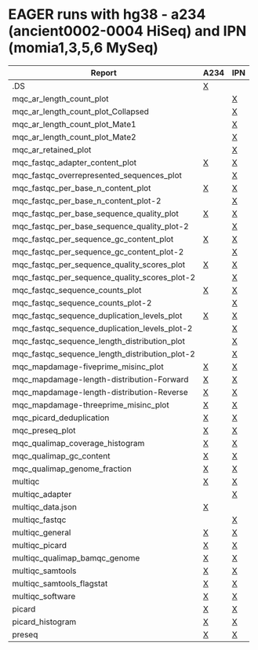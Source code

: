 # EAGER runs with hg38 - a234 (ancient0002-0004 HiSeq) and IPN (momia1,3,5,6 MySeq)

| **Report**                                     | **A234**                                                                             | **IPN**                                                                                    |
| ---------------------------------------------- | ------------------------------------------------------------------------------------ | ------------------------------------------------------------------------------------------ |
| .DS                                            | [X](eager_hg38/a234/multiqc_data/.DS_Store)                                          |                                                                                            |
| mqc_ar_length_count_plot                       |                                                                                      | [X](eager_hg38/ipn/multiqc_data/mqc_ar_length_count_plot_Collapsed.txt)                    |
| mqc_ar_length_count_plot_Collapsed             |                                                                                      | [X](eager_hg38/ipn/multiqc_data/mqc_ar_length_count_plot_Collapsed_Truncated.txt)          |
| mqc_ar_length_count_plot_Mate1                 |                                                                                      | [X](eager_hg38/ipn/multiqc_data/mqc_ar_length_count_plot_Mate1.txt)                        |
| mqc_ar_length_count_plot_Mate2                 |                                                                                      | [X](eager_hg38/ipn/multiqc_data/mqc_ar_length_count_plot_Mate2.txt)                        |
| mqc_ar_retained_plot                           |                                                                                      | [X](eager_hg38/ipn/multiqc_data/mqc_ar_retained_plot_1.txt)                                |
| mqc_fastqc_adapter_content_plot                | [X](eager_hg38/a234/multiqc_data/mqc_fastqc_adapter_content_plot_1.txt)              | [X](eager_hg38/ipn/multiqc_data/mqc_fastqc_adapter_content_plot_1.txt)                     |
| mqc_fastqc_overrepresented_sequences_plot      |                                                                                      | [X](eager_hg38/ipn/multiqc_data/mqc_fastqc_overrepresented_sequences_plot_1.txt)           |
| mqc_fastqc_per_base_n_content_plot             | [X](eager_hg38/a234/multiqc_data/mqc_fastqc_per_base_n_content_plot_1.txt)           | [X](eager_hg38/ipn/multiqc_data/mqc_fastqc_per_base_n_content_plot_1.txt)                  |
| mqc_fastqc_per_base_n_content_plot-2           |                                                                                      | [X](eager_hg38/ipn/multiqc_data/mqc_fastqc_per_base_n_content_plot-2_1.txt)                |
| mqc_fastqc_per_base_sequence_quality_plot      | [X](eager_hg38/a234/multiqc_data/mqc_fastqc_per_base_sequence_quality_plot_1.txt)    | [X](eager_hg38/ipn/multiqc_data/mqc_fastqc_per_base_sequence_quality_plot_1.txt)           |
| mqc_fastqc_per_base_sequence_quality_plot-2    |                                                                                      | [X](eager_hg38/ipn/multiqc_data/mqc_fastqc_per_base_sequence_quality_plot-2_1.txt)         |
| mqc_fastqc_per_sequence_gc_content_plot        | [X](eager_hg38/a234/multiqc_data/mqc_fastqc_per_sequence_gc_content_plot_Counts.txt) | [X](eager_hg38/ipn/multiqc_data/mqc_fastqc_per_sequence_gc_content_plot_Counts.txt)        |
| mqc_fastqc_per_sequence_gc_content_plot-2      |                                                                                      | [X](eager_hg38/ipn/multiqc_data/mqc_fastqc_per_sequence_gc_content_plot-2_Percentages.txt) |
| mqc_fastqc_per_sequence_quality_scores_plot    | [X](eager_hg38/a234/multiqc_data/mqc_fastqc_per_sequence_quality_scores_plot_1.txt)  | [X](eager_hg38/ipn/multiqc_data/mqc_fastqc_per_sequence_quality_scores_plot_1.txt)         |
| mqc_fastqc_per_sequence_quality_scores_plot-2  |                                                                                      | [X](eager_hg38/ipn/multiqc_data/mqc_fastqc_per_sequence_quality_scores_plot-2_1.txt)       |
| mqc_fastqc_sequence_counts_plot                | [X](eager_hg38/a234/multiqc_data/mqc_fastqc_sequence_counts_plot_1.txt)              | [X](eager_hg38/ipn/multiqc_data/mqc_fastqc_sequence_counts_plot_1.txt)                     |
| mqc_fastqc_sequence_counts_plot-2              |                                                                                      | [X](eager_hg38/ipn/multiqc_data/mqc_fastqc_sequence_counts_plot-2_1.txt)                   |
| mqc_fastqc_sequence_duplication_levels_plot    | [X](eager_hg38/a234/multiqc_data/mqc_fastqc_sequence_duplication_levels_plot_1.txt)  | [X](eager_hg38/ipn/multiqc_data/mqc_fastqc_sequence_duplication_levels_plot_1.txt)         |
| mqc_fastqc_sequence_duplication_levels_plot-2  |                                                                                      | [X](eager_hg38/ipn/multiqc_data/mqc_fastqc_sequence_duplication_levels_plot-2_1.txt)       |
| mqc_fastqc_sequence_length_distribution_plot   |                                                                                      | [X](eager_hg38/ipn/multiqc_data/mqc_fastqc_sequence_length_distribution_plot_1.txt)        |
| mqc_fastqc_sequence_length_distribution_plot-2 |                                                                                      | [X](eager_hg38/ipn/multiqc_data/mqc_fastqc_sequence_length_distribution_plot-2_1.txt)      |
| mqc_mapdamage-fiveprime_misinc_plot            | [X](eager_hg38/a234/multiqc_data/mqc_mapdamage-fiveprime_misinc_plot_1.txt)          | [X](eager_hg38/ipn/multiqc_data/mqc_mapdamage-fiveprime_misinc_plot_1.txt)                 |
| mqc_mapdamage-length-distribution-Forward      | [X](eager_hg38/a234/multiqc_data/mqc_mapdamage-length-distribution-Forward_1.txt)    | [X](eager_hg38/ipn/multiqc_data/mqc_mapdamage-length-distribution-Forward_1.txt)           |
| mqc_mapdamage-length-distribution-Reverse      | [X](eager_hg38/a234/multiqc_data/mqc_mapdamage-length-distribution-Reverse_1.txt)    | [X](eager_hg38/ipn/multiqc_data/mqc_mapdamage-length-distribution-Reverse_1.txt)           |
| mqc_mapdamage-threeprime_misinc_plot           | [X](eager_hg38/a234/multiqc_data/mqc_mapdamage-threeprime_misinc_plot_1.txt)         | [X](eager_hg38/ipn/multiqc_data/mqc_mapdamage-threeprime_misinc_plot_1.txt)                |
| mqc_picard_deduplication                       | [X](eager_hg38/a234/multiqc_data/mqc_picard_deduplication_1.txt)                     | [X](eager_hg38/ipn/multiqc_data/mqc_picard_deduplication_1.txt)                            |
| mqc_preseq_plot                                | [X](eager_hg38/a234/multiqc_data/mqc_preseq_plot_1.txt)                              | [X](eager_hg38/ipn/multiqc_data/mqc_preseq_plot_1.txt)                                     |
| mqc_qualimap_coverage_histogram                | [X](eager_hg38/a234/multiqc_data/mqc_qualimap_coverage_histogram_1.txt)              | [X](eager_hg38/ipn/multiqc_data/mqc_qualimap_coverage_histogram_1.txt)                     |
| mqc_qualimap_gc_content                        | [X](eager_hg38/a234/multiqc_data/mqc_qualimap_gc_content_1.txt)                      | [X](eager_hg38/ipn/multiqc_data/mqc_qualimap_gc_content_1.txt)                             |
| mqc_qualimap_genome_fraction                   | [X](eager_hg38/a234/multiqc_data/mqc_qualimap_genome_fraction_1.txt)                 | [X](eager_hg38/ipn/multiqc_data/mqc_qualimap_genome_fraction_1.txt)                        |
| multiqc                                        | [X](eager_hg38/a234/multiqc_data/multiqc_sources.txt)                                | [X](eager_hg38/ipn/multiqc_data/multiqc_data.json)                                         |
| multiqc_adapter                                |                                                                                      | [X](eager_hg38/ipn/multiqc_data/multiqc_adapter_removal.txt)                               |
| multiqc_data.json                              | [X](eager_hg38/a234/multiqc_data/multiqc_data.json.zip)                              |                                                                                            |
| multiqc_fastqc                                 |                                                                                      | [X](eager_hg38/ipn/multiqc_data/multiqc_fastqc_1.txt)                                      |
| multiqc_general                                | [X](eager_hg38/a234/multiqc_data/multiqc_general_stats.txt)                          | [X](eager_hg38/ipn/multiqc_data/multiqc_general_stats.txt)                                 |
| multiqc_picard                                 | [X](eager_hg38/a234/multiqc_data/multiqc_picard_dups.txt)                            | [X](eager_hg38/ipn/multiqc_data/multiqc_picard_dups.txt)                                   |
| multiqc_qualimap_bamqc_genome                  | [X](eager_hg38/a234/multiqc_data/multiqc_qualimap_bamqc_genome_results.txt)          | [X](eager_hg38/ipn/multiqc_data/multiqc_qualimap_bamqc_genome_results.txt)                 |
| multiqc_samtools                               | [X](eager_hg38/a234/multiqc_data/multiqc_samtools_flagstat.txt)                      | [X](eager_hg38/ipn/multiqc_data/multiqc_samtools_flagstat.txt)                             |
| multiqc_samtools_flagstat                      | [X](eager_hg38/a234/multiqc_data/multiqc_samtools_flagstat_1.txt)                    | [X](eager_hg38/ipn/multiqc_data/multiqc_samtools_flagstat_1.txt)                           |
| multiqc_software                               | [X](eager_hg38/a234/multiqc_data/multiqc_software_versions.txt)                      | [X](eager_hg38/ipn/multiqc_data/multiqc_software_versions.txt)                             |
| picard                                         | [X](eager_hg38/a234/multiqc_data/picard_histogram.txt)                               | [X](eager_hg38/ipn/multiqc_data/picard_histogram.txt)                                      |
| picard_histogram                               | [X](eager_hg38/a234/multiqc_data/picard_histogram_2.txt)                             | [X](eager_hg38/ipn/multiqc_data/picard_histogram_2.txt)                                    |
| preseq                                         | [X](eager_hg38/a234/multiqc_data/preseq.txt)                                         | [X](eager_hg38/ipn/multiqc_data/preseq.txt)                                                |
